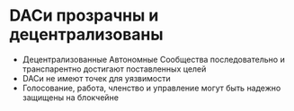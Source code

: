 DACи **прозрачны** и **децентрализованы**
====

 * Децентрализованные Автономные Сообщества последовательно и транспарентно достигают поставленных целей
 * DACи не имеют точек для уязвимости
 * Голосование, работа, членство и управление могут быть надежно защищены на блокчейне


